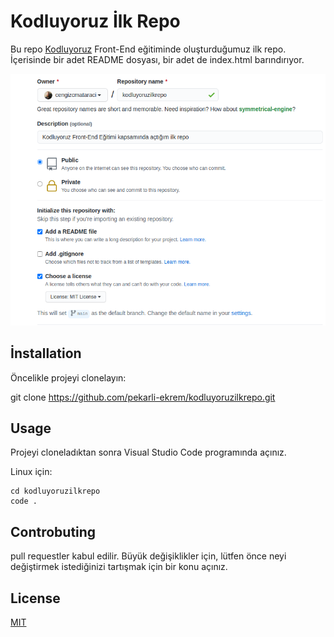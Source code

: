# Kodluyoruz İlk Repo

Bu repo [Kodluyoruz](https://www.kodluyoruz.org/) Front-End eğitiminde oluşturduğumuz ilk repo. İçerisinde bir adet README dosyası, bir adet de index.html barındırıyor.

![örnek Proje](https://raw.githubusercontent.com/Kodluyoruz/taskforce/main/git/odev1/figures/github.png)

## İnstallation
                      
Öncelikle projeyi clonelayın:

git clone https://github.com/pekarli-ekrem/kodluyoruzilkrepo.git


## Usage

Projeyi cloneladıktan sonra Visual Studio Code programında açınız.

Linux için:


    cd kodluyoruzilkrepo
    code .

## Controbuting 
 
pull requestler kabul edilir. Büyük değişiklikler için, lütfen önce neyi değiştirmek istediğinizi tartışmak için bir konu açınız.

## License

[MIT](https://github.com/pekarli-ekrem/kodluyoruzilkrepo#license)
